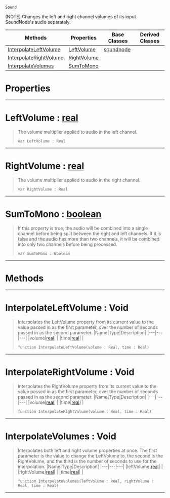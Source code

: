  `Sound`

(NOTE) Changes the left and right channel volumes of its input SoundNode's audio separately.

|Methods|Properties|Base Classes|Derived Classes|
|---|---|---|---|
|[InterpolateLeftVolume](panningnode.md#interpolateleftvolume-vo)|[LeftVolume](panningnode.md#leftvolume-zilch-engine-d)|[soundnode](soundnode.md)| |
|[InterpolateRightVolume](panningnode.md#interpolaterightvolume-v)|[RightVolume](panningnode.md#rightvolume-zilch-engine)| | |
|[InterpolateVolumes](panningnode.md#interpolatevolumes-void)|[SumToMono](panningnode.md#sumtomono-zilch-engine-do)| | |


 #  Properties


---  
 #  LeftVolume : [real](../nada_base_types/real.md)

> The volume multiplier applied to audio in the left channel.
> ```TS:Nada
> var LeftVolume : Real


---  
 #  RightVolume : [real](../nada_base_types/real.md)

> The volume multiplier applied to audio in the right channel.
> ```TS:Nada
> var RightVolume : Real


---  
 #  SumToMono : [boolean](../nada_base_types/boolean.md)

> If this property is true, the audio will be combined into a single channel before being split between the right and left channels. If it is false and the audio has more than two channels, it will be combined into only two channels before being processed.
> ```TS:Nada
> var SumToMono : Boolean


---  
 #  Methods


---  
 #  InterpolateLeftVolume : Void

> Interpolates the LeftVolume property from its current value to the value passed in as the first parameter, over the number of seconds passed in as the second parameter.
> |Name|Type|Description|
> |---|---|---|
> |volume|[real](../nada_base_types/real.md)| |
> |time|[real](../nada_base_types/real.md)| |
> ```TS:Nada
> function InterpolateLeftVolume(volume : Real, time : Real)
> ``` 


---  
 #  InterpolateRightVolume : Void

> Interpolates the RightVolume property from its current value to the value passed in as the first parameter, over the number of seconds passed in as the second parameter.
> |Name|Type|Description|
> |---|---|---|
> |volume|[real](../nada_base_types/real.md)| |
> |time|[real](../nada_base_types/real.md)| |
> ```TS:Nada
> function InterpolateRightVolume(volume : Real, time : Real)
> ``` 


---  
 #  InterpolateVolumes : Void

> Interpolates both left and right volume properties at once. The first parameter is the value to change the LeftVolume to, the second is the RightVolume, and the third is the number of seconds to use for the interpolation.
> |Name|Type|Description|
> |---|---|---|
> |leftVolume|[real](../nada_base_types/real.md)| |
> |rightVolume|[real](../nada_base_types/real.md)| |
> |time|[real](../nada_base_types/real.md)| |
> ```TS:Nada
> function InterpolateVolumes(leftVolume : Real, rightVolume : Real, time : Real)
> ``` 


---  
 

 